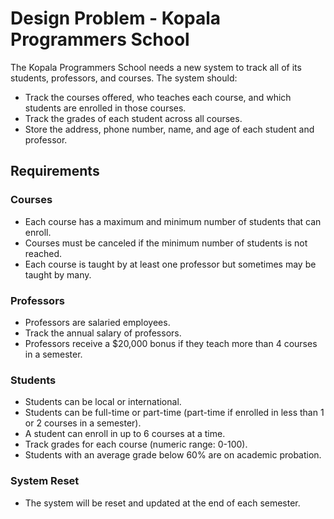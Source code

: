 # Design Problem - Kopala Programmers School

The Kopala Programmers School needs a new system to track all of its students, professors, and courses. The system should:

- Track the courses offered, who teaches each course, and which students are enrolled in those courses.
- Track the grades of each student across all courses.
- Store the address, phone number, name, and age of each student and professor.

## Requirements

### Courses
- Each course has a maximum and minimum number of students that can enroll.
- Courses must be canceled if the minimum number of students is not reached.
- Each course is taught by at least one professor but sometimes may be taught by many.

### Professors
- Professors are salaried employees.
- Track the annual salary of professors.
- Professors receive a $20,000 bonus if they teach more than 4 courses in a semester.

### Students
- Students can be local or international.
- Students can be full-time or part-time (part-time if enrolled in less than 1 or 2 courses in a semester).
- A student can enroll in up to 6 courses at a time.
- Track grades for each course (numeric range: 0-100).
- Students with an average grade below 60% are on academic probation.

### System Reset
- The system will be reset and updated at the end of each semester.